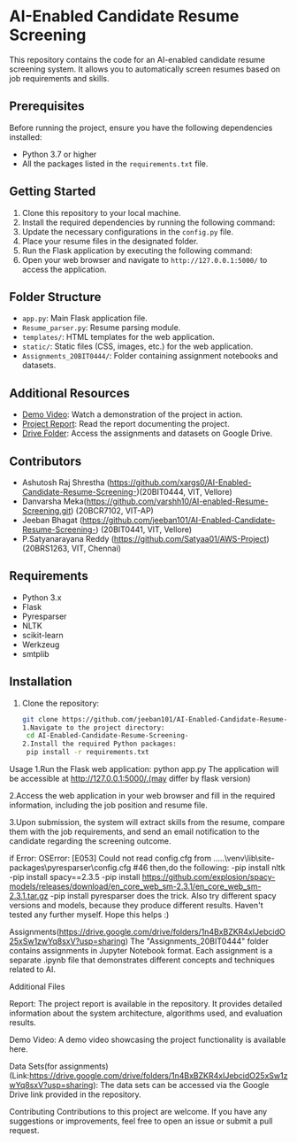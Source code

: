 # AI-Enabled Candidate Resume Screening

This repository contains the code for an AI-enabled candidate resume screening system. It allows you to automatically screen resumes based on job requirements and skills.

## Prerequisites

Before running the project, ensure you have the following dependencies installed:

- Python 3.7 or higher
- All the packages listed in the `requirements.txt` file.

## Getting Started

1. Clone this repository to your local machine.
2. Install the required dependencies by running the following command:
3. Update the necessary configurations in the `config.py` file.
4. Place your resume files in the designated folder.
5. Run the Flask application by executing the following command:
6. Open your web browser and navigate to `http://127.0.0.1:5000/` to access the application.

## Folder Structure

- `app.py`: Main Flask application file.
- `Resume_parser.py`: Resume parsing module.
- `templates/`: HTML templates for the web application.
- `static/`: Static files (CSS, images, etc.) for the web application.
- `Assignments_20BIT0444/`: Folder containing assignment notebooks and datasets.

## Additional Resources

- [Demo Video](https://drive.google.com/file/d/1R8K-JbSm0XpSLmjK_8FCeyr-EzEs84uQ/view?usp=sharing): Watch a demonstration of the project in action.
- [Project Report](https://github.com/xargs0/AI-Enabled-Candidate-Resume-Screening-/blob/main/Project%20Report%20AI%20Resume%20Screening.pdf): Read the report documenting the project.
- [Drive Folder](https://drive.google.com/drive/folders/1n4BxBZKR4xIJebcidO25xSw1zwYq8sxV?usp=sharing): Access the assignments and datasets on Google Drive.

## Contributors

- Ashutosh Raj Shrestha (https://github.com/xargs0/AI-Enabled-Candidate-Resume-Screening-)(20BIT0444, VIT, Vellore)
- Danvarsha Meka(https://github.com/varshh10/AI-enabled-Resume-Screening.git) (20BCR7102, VIT-AP)
- Jeeban Bhagat (https://github.com/jeeban101/AI-Enabled-Candidate-Resume-Screening-) (20BIT0441, VIT, Vellore)
- P.Satyanarayana Reddy (https://github.com/Satyaa01/AWS-Project) (20BRS1263, VIT, Chennai)


## Requirements

- Python 3.x
- Flask
- Pyresparser
- NLTK
- scikit-learn
- Werkzeug
- smtplib

## Installation

1. Clone the repository:

   ```bash
   git clone https://github.com/jeeban101/AI-Enabled-Candidate-Resume-Screening-
   1.Navigate to the project directory:
	cd AI-Enabled-Candidate-Resume-Screening-
   2.Install the required Python packages:
	pip install -r requirements.txt
Usage
1.Run the Flask web application:
	python app.py
The application will be accessible at http://127.0.0.1:5000/.(may differ by flask version)

2.Access the web application in your web browser and fill in the required information, including the job position and resume file.

3.Upon submission, the system will extract skills from the resume, compare them with the job requirements, and send an email notification to the candidate regarding the screening outcome.

if Error:
	OSError: [E053] Could not read config.cfg from .....\venv\lib\site-packages\pyresparser\config.cfg #46
		then,do the following:
-pip install nltk
-pip install spacy==2.3.5
-pip install https://github.com/explosion/spacy-models/releases/download/en_core_web_sm-2.3.1/en_core_web_sm-2.3.1.tar.gz
-pip install pyresparser
does the trick. Also try different spacy versions and models, because they produce different results. Haven't tested any further myself. Hope this helps :)

Assignments(https://drive.google.com/drive/folders/1n4BxBZKR4xIJebcidO25xSw1zwYq8sxV?usp=sharing)
The "Assignments_20BIT0444" folder contains assignments in Jupyter Notebook format. Each assignment is a separate .ipynb file that demonstrates different concepts and techniques related to AI.

Additional Files

Report: The project report is available in the repository. It provides detailed information about the system architecture, algorithms used, and evaluation results.

Demo Video: A demo video showcasing the project functionality is available here.

Data Sets(for assignments)(Link:https://drive.google.com/drive/folders/1n4BxBZKR4xIJebcidO25xSw1zwYq8sxV?usp=sharing): The data sets can be accessed via the Google Drive link provided in the repository.

Contributing
Contributions to this project are welcome. If you have any suggestions or improvements, feel free to open an issue or submit a pull request.

